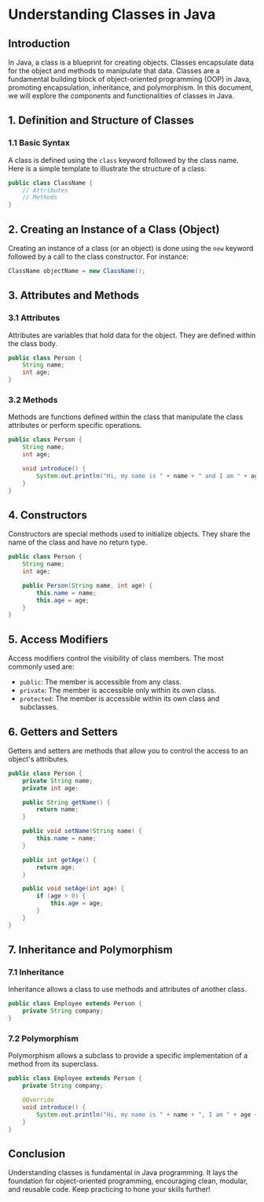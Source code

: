 # Understanding Classes in Java

## Introduction

In Java, a class is a blueprint for creating objects. Classes encapsulate data for the object and methods to manipulate that data. Classes are a fundamental building block of object-oriented programming (OOP) in Java, promoting encapsulation, inheritance, and polymorphism. In this document, we will explore the components and functionalities of classes in Java.

## 1. Definition and Structure of Classes

### 1.1 Basic Syntax

A class is defined using the `class` keyword followed by the class name. Here is a simple template to illustrate the structure of a class:

```java
public class ClassName {
    // Attributes
    // Methods
}
```

## 2. Creating an Instance of a Class (Object)

Creating an instance of a class (or an object) is done using the `new` keyword followed by a call to the class constructor. For instance:

```java
ClassName objectName = new ClassName();
```

## 3. Attributes and Methods

### 3.1 Attributes

Attributes are variables that hold data for the object. They are defined within the class body.

```java
public class Person {
    String name;
    int age;
}
```

### 3.2 Methods

Methods are functions defined within the class that manipulate the class attributes or perform specific operations.

```java
public class Person {
    String name;
    int age;

    void introduce() {
        System.out.println("Hi, my name is " + name + " and I am " + age + " years old.");
    }
}
```

## 4. Constructors

Constructors are special methods used to initialize objects. They share the name of the class and have no return type.

```java
public class Person {
    String name;
    int age;

    public Person(String name, int age) {
        this.name = name;
        this.age = age;
    }
}
```

## 5. Access Modifiers

Access modifiers control the visibility of class members. The most commonly used are:

- `public`: The member is accessible from any class.
- `private`: The member is accessible only within its own class.
- `protected`: The member is accessible within its own class and subclasses.

## 6. Getters and Setters

Getters and setters are methods that allow you to control the access to an object's attributes.

```java
public class Person {
    private String name;
    private int age;

    public String getName() {
        return name;
    }

    public void setName(String name) {
        this.name = name;
    }

    public int getAge() {
        return age;
    }

    public void setAge(int age) {
        if (age > 0) {
            this.age = age;
        }
    }
}
```

## 7. Inheritance and Polymorphism

### 7.1 Inheritance

Inheritance allows a class to use methods and attributes of another class.

```java
public class Employee extends Person {
    private String company;
}
```

### 7.2 Polymorphism

Polymorphism allows a subclass to provide a specific implementation of a method from its superclass.

```java
public class Employee extends Person {
    private String company;

    @Override
    void introduce() {
        System.out.println("Hi, my name is " + name + ", I am " + age + " years old, and I work at " + company + ".");
    }
}
```

## Conclusion

Understanding classes is fundamental in Java programming. It lays the foundation for object-oriented programming, encouraging clean, modular, and reusable code. Keep practicing to hone your skills further!

